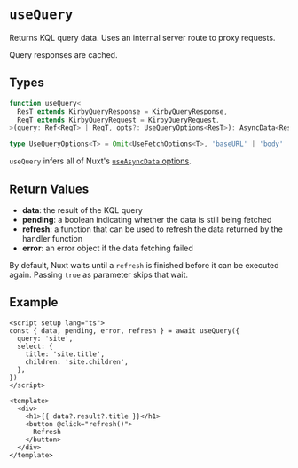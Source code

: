 # `useQuery`

Returns KQL query data. Uses an internal server route to proxy requests.

Query responses are cached.

## Types

```ts
function useQuery<
  ResT extends KirbyQueryResponse = KirbyQueryResponse,
  ReqT extends KirbyQueryRequest = KirbyQueryRequest,
>(query: Ref<ReqT> | ReqT, opts?: UseQueryOptions<ResT>): AsyncData<ResT, true | Error>

type UseQueryOptions<T> = Omit<UseFetchOptions<T>, 'baseURL' | 'body' | 'params' | 'parseResponse' | 'responseType' | 'response'>
```

`useQuery` infers all of Nuxt's [`useAsyncData` options](https://v3.nuxtjs.org/api/composables/use-async-data#params).

## Return Values

- **data**: the result of the KQL query
- **pending**: a boolean indicating whether the data is still being fetched
- **refresh**: a function that can be used to refresh the data returned by the handler function
- **error**: an error object if the data fetching failed

By default, Nuxt waits until a `refresh` is finished before it can be executed again. Passing `true` as parameter skips that wait.

## Example

```vue
<script setup lang="ts">
const { data, pending, error, refresh } = await useQuery({
  query: 'site',
  select: {
    title: 'site.title',
    children: 'site.children',
  },
})
</script>

<template>
  <div>
    <h1>{{ data?.result?.title }}</h1>
    <button @click="refresh()">
      Refresh
    </button>
  </div>
</template>
```
